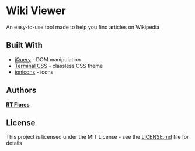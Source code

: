 # Wiki Viewer

An easy-to-use tool made to help you find articles on Wikipedia

## Built With

* [jQuery](https://jquery.com) - DOM manipulation
* [Terminal CSS](https://terminalcss.xyz) - classless CSS theme
* [ionicons](https://ionic.io/ionicons) - icons

## Authors

[**RT Flores**](https://github.com/rotyflo)

## License

This project is licensed under the MIT License - see the [LICENSE.md](LICENSE.md) file for details
